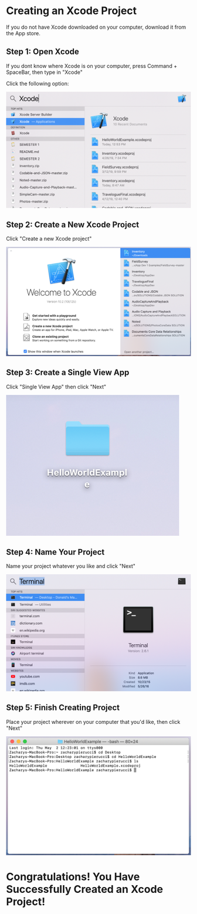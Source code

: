 # Creating an Xcode Project

If you do not have Xcode downloaded on your computer, download it from the App store.

## Step 1: Open Xcode

If you dont know where Xcode is on your computer, press Command + SpaceBar, then type in "Xcode"

Click the following option:

![](https://github.com/znpierucci/DigitalConceptTutorial/blob/master/images/code1.png "Step 1")


## Step 2: Create a New Xcode Project

Click "Create a new Xcode project" 

![](https://github.com/znpierucci/DigitalConceptTutorial/blob/master/images/code2.png "Step 2")

## Step 3: Create a Single View App

Click "Single View App" then click "Next"

![](https://github.com/znpierucci/DigitalConceptTutorial/blob/master/images/Step3.png "Step 3")

## Step 4: Name Your Project

Name your project whatever you like and click "Next"

![](https://github.com/znpierucci/DigitalConceptTutorial/blob/master/images/Step4.png "Step 4")

## Step 5: Finish Creating Project

Place your project wherever on your computer that you'd like, then click "Next"

![](https://github.com/znpierucci/DigitalConceptTutorial/blob/master/images/Step5.png "Step 5")

# Congratulations! You Have Successfully Created an Xcode Project!
